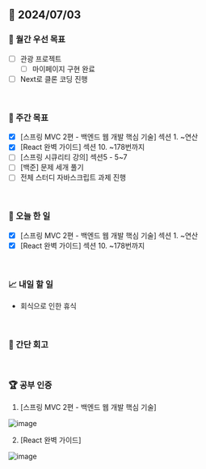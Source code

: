 ## 📅 2024/07/03

### 🚀 월간 우선 목표

- [ ] 관광 프로젝트
  - [ ] 마이페이지 구현 완료
- [ ] Next로 클론 코딩 진행

<br />

### 👏 주간 목표

- [x] [스프링 MVC 2편 - 백엔드 웹 개발 핵심 기술]  섹션 1. ~연산 
- [x] [React 완벽 가이드] 섹션 10. ~178번까지
- [ ] [스프링 시큐리티 강의] 섹션5 - 5~7
- [ ] [백준] 문제 세개 풀기
- [ ] 전체 스터디 자바스크립트 과제 진행

<br />

### 💯 오늘 한 일

- [x] [스프링 MVC 2편 - 백엔드 웹 개발 핵심 기술]  섹션 1. ~연산 
- [x] [React 완벽 가이드] 섹션 10. ~178번까지

<br />

### 📈 내일 할 일

- 회식으로 인한 휴식

<br />

### 🤔 간단 회고

<br />

### 🏆 공부 인증

1. [스프링 MVC 2편 - 백엔드 웹 개발 핵심 기술]

![image](https://github.com/suld2495/TIL/assets/42727909/67dda359-7512-4c09-8b4d-fe7c7f0a50a1)

2. [React 완벽 가이드]

![image](https://github.com/suld2495/TIL/assets/42727909/6229ff89-0050-4c26-bead-b52cb424db2a)
